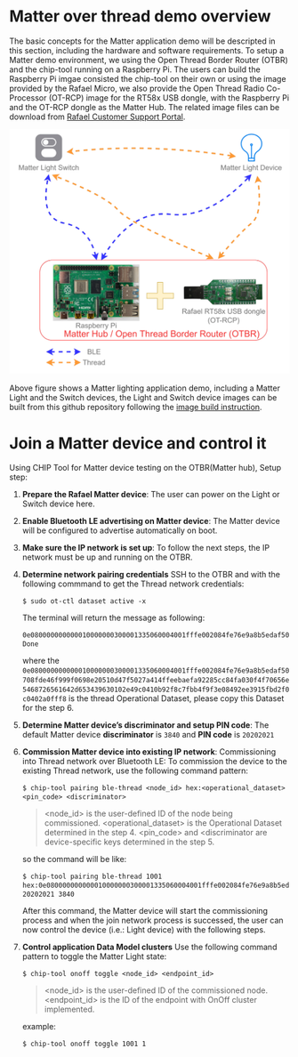 # Matter over thread demo overview

The basic concepts for the Matter application demo will be descripted in this section, including the hardware and software requirements. To setup a Matter demo environment, we using the Open Thread Border Router (OTBR) and the chip-tool running on a Raspberry Pi. The users can build the Raspberry Pi imgae consisted the chip-tool on their own or using the image provided by the Rafael Micro, we also provide the Open Thread Radio Co-Processor (OT-RCP) image for the RT58x USB dongle, with the Raspberry Pi and the OT-RCP dongle as the Matter Hub. The related image files can be download from [Rafael Customer Support Portal](https://support.rafaelmicro.com:8088/).

![Matter over thread demo overview](./images/Matter_overview.png)

Above figure shows a Matter lighting application demo, including a Matter Light and the Switch devices, the Light and Switch device images can be built from this github repository following the [image build instruction](./matter_env_setup.md).

# Join a Matter device and control it

Using CHIP Tool for Matter device testing on the OTBR(Matter hub), Setup step:

1.  **Prepare the Rafael Matter device**: The user can power on the Light or Switch device here.
2.  **Enable Bluetooth LE advertising on Matter device**: The Matter device will be
    configured to advertise automatically on boot.
3.  **Make sure the IP network is set up**: To follow the next steps, the IP
    network must be up and running on the OTBR.
4.  **Determine network pairing credentials** SSH to the OTBR and with the following commmand to get the Thread network credentials:
    ```
    $ sudo ot-ctl dataset active -x
    ```
    The terminal will return the message as following:
    ```
    0e080000000000010000000300001335060004001fffe002084fe76e9a8b5edaf50708fde46f999f0698e20510d47f5027a414ffeebaefa92285cc84fa030f4f70656e5468726561642d653439630102e49c0410b92f8c7fbb4f9f3e08492ee3915fbd2f0c0402a0fff8
    Done
    ```
    where the `0e080000000000010000000300001335060004001fffe002084fe76e9a8b5edaf50708fde46f999f0698e20510d47f5027a414ffeebaefa92285cc84fa030f4f70656e5468726561642d653439630102e49c0410b92f8c7fbb4f9f3e08492ee3915fbd2f0c0402a0fff8` is the thread Operational Dataset, please copy this Dataset for the step 6.
    
5.  **Determine Matter device’s discriminator and setup PIN code**: The default Matter device
    **discriminator** is `3840` and **PIN code** is `20202021`
6.  **Commission Matter device into existing IP network**: Commissioning into
    Thread network over Bluetooth LE: To commission the device to the existing
    Thread network, use the following command pattern:
    ```
    $ chip-tool pairing ble-thread <node_id> hex:<operational_dataset> <pin_code> <discriminator>
    ```
    > <node_id> is the user-defined ID of the node being commissioned.
    > <operational_dataset> is the Operational Dataset determined in the step 4.
    > <pin_code> and <discriminator are device-specific keys determined in the
    > step 5.

    so the command will be like:
    ```
    $ chip-tool pairing ble-thread 1001 hex:0e080000000000010000000300001335060004001fffe002084fe76e9a8b5edaf50708fde46f999f0698e20510d47f5027a414ffeebaefa92285cc84fa030f4f70656e5468726561642d653439630102e49c0410b92f8c7fbb4f9f3e08492ee3915fbd2f0c0402a0fff8 20202021 3840

    ```
    After this command, the Matter device will start the commissioning process and when the join network process is successed, the user can now control the device (i.e.: Light device) with the following steps. 
7.  **Control application Data Model clusters** Use the following command
    pattern to toggle the Matter Light state:
    ```
    $ chip-tool onoff toggle <node_id> <endpoint_id>
    ```
    > <node_id> is the user-defined ID of the commissioned node. <endpoint_id>
    > is the ID of the endpoint with OnOff cluster implemented.
    
    example:
    ```
    $ chip-tool onoff toggle 1001 1
    ```
